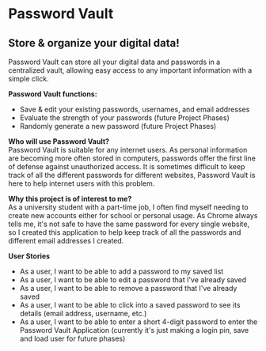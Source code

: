 # Password Vault

## Store & organize your digital data!

Password Vault can store all your digital data and passwords in a centralized 
vault, allowing easy access to any important information with a simple click. </p>

**Password Vault functions:**
- Save & edit your existing passwords, usernames, and email addresses
- Evaluate the strength of your passwords (future Project Phases)
- Randomly generate a new password (future Project Phases)

**Who will use Password Vault?** <br>
Password Vault is suitable for any internet users. As personal information are becoming
more often stored in computers, passwords offer the first line of defense against 
unauthorized access. It is sometimes difficult to keep track of all the different 
passwords for different websites, Password Vault is here to help internet users with
this problem.</p>

**Why this project is of interest to me?** <br>
As a university student with a part-time job, I often find myself needing to
create new accounts either for school or personal usage. As Chrome always
tells me, it's not safe to have the same password for every single website, 
so I created this application to help keep track of all the passwords and 
different email addresses I created.

**User Stories**
- As a user, I want to be able to add a password to my saved list
- As a user, I want to be able to edit a password that I've already saved
- As a user, I want to be able to remove a password that I've already saved
- As a user, I want to be able to click into a saved password to see its details 
(email address, username, etc.)
- As a user, I want to be able to enter a short 4-digit password to enter the Password
Vault Application (currently it's just making a login pin,
 save and load user for future phases)

